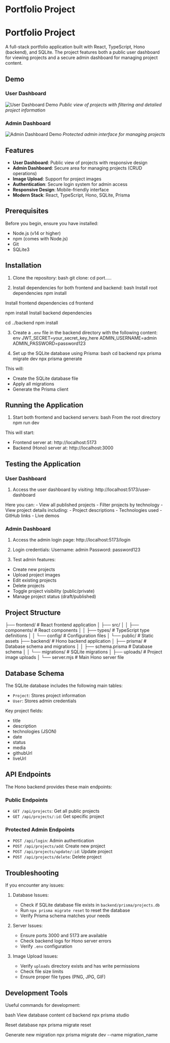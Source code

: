 # Portfolio Project

# Portfolio Project

A full-stack portfolio application built with React, TypeScript, Hono (backend), and SQLite. The project features both a public user dashboard for viewing projects and a secure admin dashboard for managing project content.


## Demo

### User Dashboard
![User Dashboard Demo](./docs/user-dashboard.gif)
*Public view of projects with filtering and detailed project information*

### Admin Dashboard
![Admin Dashboard Demo](./docs/admin-dashboard.gif)
*Protected admin interface for managing projects*


## Features

- **User Dashboard**: Public view of projects with responsive design
- **Admin Dashboard**: Secure area for managing projects (CRUD operations)
- **Image Upload**: Support for project images
- **Authentication**: Secure login system for admin access
- **Responsive Design**: Mobile-friendly interface
- **Modern Stack**: React, TypeScript, Hono, SQLite, Prisma

## Prerequisites

Before you begin, ensure you have installed:
- Node.js (v14 or higher)
- npm (comes with Node.js)
- Git
- SQLite3

## Installation

1. Clone the repository:
   bash
   git clone:
   cd port.....


2. Install dependencies for both frontend and backend:
   bash
  Install root dependencies
  npm install

  Install frontend dependencies
  cd frontend
  
  npm install
  Install backend dependencies
  
  cd ../backend
  npm install



3. Create a `.env` file in the backend directory with the following content:
   env
JWT_SECRET=your_secret_key_here
ADMIN_USERNAME=admin
ADMIN_PASSWORD=password123


4. Set up the SQLite database using Prisma:
   bash
  cd backend
  npx prisma migrate dev
  npx prisma generate

 This will:
- Create the SQLite database file
- Apply all migrations
- Generate the Prisma client



## Running the Application

1. Start both frontend and backend servers:
  bash
  From the root directory
  npm run dev

  This will start:
  - Frontend server at: http://localhost:5173
  - Backend (Hono) server at: http://localhost:3000

## Testing the Application

### User Dashboard
1. Access the user dashboard by visiting:
   http://localhost:5173/user-dashboard
   
  Here you can:
    - View all published projects
    - Filter projects by technology
    - View project details including:
    - Project descriptions
    - Technologies used
    - GitHub links
    - Live demos

### Admin Dashboard
1. Access the admin login page:
   http://localhost:5173/login


2. Login credentials:
   Username: admin
  Password: password123




3. Test admin features:
- Create new projects
- Upload project images
- Edit existing projects
- Delete projects
- Toggle project visibility (public/private)
- Manage project status (draft/published)

## Project Structure

├── frontend/ # React frontend application
│ ├── src/
│ │ ├── components/ # React components
│ │ ├── types/ # TypeScript type definitions
│ │ └── config/ # Configuration files
│ └── public/ # Static assets
├── backend/ # Hono backend application
│ ├── prisma/ # Database schema and migrations
│ │ ├── schema.prisma # Database schema
│ │ └── migrations/ # SQLite migrations
│ ├── uploads/ # Project image uploads
│ └── server.mjs # Main Hono server file




## Database Schema

The SQLite database includes the following main tables:
- `Project`: Stores project information
- `User`: Stores admin credentials

Key project fields:
- title
- description
- technologies (JSON)
- date
- status
- media
- githubUrl
- liveUrl

## API Endpoints

The Hono backend provides these main endpoints:

### Public Endpoints
- `GET /api/projects`: Get all public projects
- `GET /api/projects/:id`: Get specific project

### Protected Admin Endpoints
- `POST /api/login`: Admin authentication
- `POST /api/projects/add`: Create new project
- `POST /api/projects/update/:id`: Update project
- `POST /api/projects/delete`: Delete project

## Troubleshooting

If you encounter any issues:

1. Database Issues:
   - Check if SQLite database file exists in `backend/prisma/projects.db`
   - Run `npx prisma migrate reset` to reset the database
   - Verify Prisma schema matches your needs

2. Server Issues:
   - Ensure ports 3000 and 5173 are available
   - Check backend logs for Hono server errors
   - Verify `.env` configuration

3. Image Upload Issues:
   - Verify `uploads` directory exists and has write permissions
   - Check file size limits
   - Ensure proper file types (PNG, JPG, GIF)

## Development Tools

Useful commands for development:

  bash
  View database content
  cd backend
  npx prisma studio
  
  Reset database
  npx prisma migrate reset
  
  Generate new migration
  npx prisma migrate dev --name migration_name


